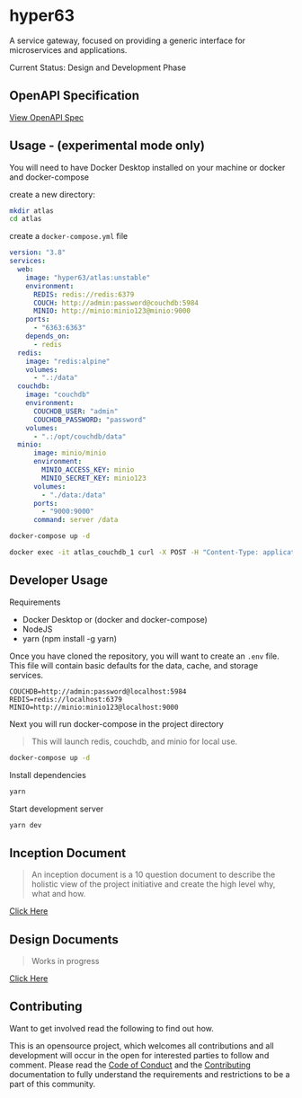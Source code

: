 # hyper63

A service gateway, focused on providing a generic interface for microservices and applications. 

Current Status: Design and Development Phase

## OpenAPI Specification

[View OpenAPI Spec](https://petstore.swagger.io/?url=https://raw.githubusercontent.com/hyper63/atlas/main/swagger.yml)

## Usage - (experimental mode only)

You will need to have Docker Desktop installed on your machine or docker and docker-compose

create a new directory:

```sh
mkdir atlas
cd atlas
```

create a `docker-compose.yml` file

```yaml
version: "3.8"
services:
  web:
    image: "hyper63/atlas:unstable"
    environment:
      REDIS: redis://redis:6379
      COUCH: http://admin:password@couchdb:5984
      MINIO: http://minio:minio123@minio:9000
    ports:
      - "6363:6363"
    depends_on:
      - redis
  redis:
    image: "redis:alpine"
    volumes:
      - ".:/data"
  couchdb:
    image: "couchdb"
    environment:
      COUCHDB_USER: "admin"
      COUCHDB_PASSWORD: "password"
    volumes:
      - ".:/opt/couchdb/data"
  minio:
      image: minio/minio
      environment:
        MINIO_ACCESS_KEY: minio
        MINIO_SECRET_KEY: minio123
      volumes:
        - "./data:/data"
      ports:
        - "9000:9000"
      command: server /data

```

```sh
docker-compose up -d

docker exec -it atlas_couchdb_1 curl -X POST -H "Content-Type: application/json" localhost:5984/_cluster_setup -d '{"action":"enable_single_node", "bind_address":"0.0.0.0"}' -u 'admin:password'
```

## Developer Usage

Requirements

- Docker Desktop or (docker and docker-compose)
- NodeJS
- yarn (npm install -g yarn)

Once you have cloned the repository, you will want to create an `.env` file. This file will contain basic defaults for the data, cache, and storage services.

```
COUCHDB=http://admin:password@localhost:5984
REDIS=redis://localhost:6379
MINIO=http://minio:minio123@localhost:9000
```

Next you will run docker-compose in the project directory

> This will launch redis, couchdb, and minio for local use.

```sh
docker-compose up -d
```

Install dependencies

```sh
yarn
```

Start development server

```sh
yarn dev
```


## Inception Document

> An inception document is a 10 question document to describe the holistic view of the project initiative and create the high level why, what and how.

[Click Here](inception.md)

## Design Documents

> Works in progress

[Click Here](design.md)

## Contributing

Want to get involved read the following to find out how.

This is an opensource project, which welcomes all contributions and all development will occur in the open for interested parties to follow and comment. Please read the [Code of Conduct](CODE_OF_CONDUCT.md) and the [Contributing](contributing.md) documentation to fully understand the requirements and restrictions to be a part of this community.

